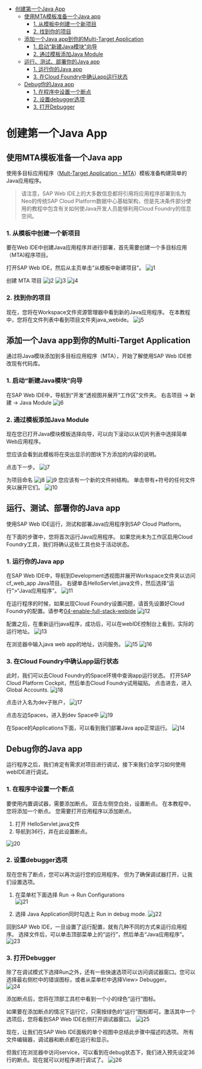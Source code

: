 <!-- TOC -->

- [创建第一个Java App](#创建第一个java-app)
  - [使用MTA模板准备一个Java app](#使用mta模板准备一个java-app)
    - [1. 从模板中创建一个新项目](#1-从模板中创建一个新项目)
    - [2. 找到你的项目](#2-找到你的项目)
  - [添加一个Java app到你的Multi-Target Application](#添加一个java-app到你的multi-target-application)
    - [1. 启动“新建Java模块”向导](#1-启动新建java模块向导)
    - [2. 通过模板添加Java Module](#2-通过模板添加java-module)
  - [运行、测试、部署你的Java app](#运行测试部署你的java-app)
    - [1. 运行你的Java app](#1-运行你的java-app)
    - [3. 在Cloud Foundry中确认app运行状态](#3-在cloud-foundry中确认app运行状态)
  - [Debug你的Java app](#debug你的java-app)
    - [1. 在程序中设置一个断点](#1-在程序中设置一个断点)
    - [2. 设置debugger选项](#2-设置debugger选项)
    - [3. 打开Debugger](#3-打开debugger)

<!-- /TOC -->
# 创建第一个Java App

## 使用MTA模板准备一个Java app 
使用多目标应用程序（[Mult-Target Application - MTA](https://www.sap.com/docs/download/2016/06/e2f618e4-757c-0010-82c7-eda71af511fa.pdf)）模板准备构建简单的Java应用程序。

>请注意，SAP Web IDE上的大多数信息都将引用将应用程序部署到名为Neo的传统SAP Cloud Platform数据中心基础架构，但是先决条件部分使用的教程中包含有关如何使Java开发人员能够利用Cloud Foundry的信息空间。

### 1. 从模板中创建一个新项目
要在Web IDE中创建Java应用程序并进行部署，首先需要创建一个多目标应用（MTA)程序项目。

打开SAP Web IDE，然后从主页单击“从模板中新建项目”。
![j1](./img/j1.png)

创建 MTA 项目
![j2](./img/j2.png)
![j3](./img/j3.png)
![j4](./img/j4.png)

### 2. 找到你的项目
现在，您将在Workspace文件资源管理器中看到新的Java应用程序。 在本教程中，您将在文件列表中看到项目文件夹java_webide。
![j5](./img/j5.png)

## 添加一个Java app到你的Multi-Target Application
通过将Java模块添加到多目标应用程序（MTA），开始了解使用SAP Web IDE修改现有代码库。

### 1. 启动“新建Java模块”向导
在SAP Web IDE中，导航到“开发”透视图并展开“工作区”文件夹。
右击项目 -> 新建 -> Java Module
![j6](./img/j6.png)

### 2. 通过模板添加Java Module
现在您已打开Java模块模板选择向导，可以向下滚动以从切片列表中选择简单Web应用程序。

您应该会看到此模板将在突出显示的图块下方添加的内容的说明。

点击下一步。
![j7](./img/j7.png)

为项目命名
![j8](./img/j8.png)
![j9](./img/j9.png)
您应该有一个新的文件树结构。
单击带有+符号的任何文件夹以展开它们。
![j10](./img/j10.png)

## 运行、测试、部署你的Java app 
使用SAP Web IDE运行，测试和部署Java应用程序到SAP Cloud Platform。

在下面的步骤中，您将首次运行Java应用程序。 如果您尚未为工作区启用Cloud Foundry工具，我们将确认这些工具也处于活动状态。

### 1. 运行你的Java app
在SAP Web IDE中，导航到Development透视图并展开Workspace文件夹以访问cf_web_app Java项目。
右键单击HelloServlet.java文件，然后选择“运行”>“Java应用程序”。
![j11](./img/j11.png)

在运行程序的时候，如果出现Cloud Foundry设置问题，请首先设置好Cloud Foundry的配置。请参考[04-enable-full-stack-webide](https://github.com/milkdeliver/scp-tutorial/blob/master/04-enable-full-stack-webide/enable-full-stack-webide.md)
![j12](./img/j12.png)

配置之后，在重新运行java程序，成功后，可以在webIDE控制台上看到，实际的运行地址。
![j13](./img/j13.png)

在浏览器中输入java web app的地址，访问服务。
![j15](./img/j15.png)
![j16](./img/j16.png)

### 3. 在Cloud Foundry中确认app运行状态
此时，我们可以去Cloud Foundry的Space环境中查询app运行状态。
打开SAP Cloud Platform Cockpit，然后单击Cloud Foundry试用磁贴。  点击进去，进入Global Accounts.
![j18](./img/j18.png)

点击计入名为dev子账户，
![j17](./img/j17.png)

点击左边Spaces，进入到dev Space中
![j19](./img/j19.png)

在Space的Applications下面，可以看到我们部署Java app正常运行。
![j14](./img/j14.png)

## Debug你的Java app
运行程序之后，我们肯定有需求对项目进行调试，接下来我们会学习如何使用webIDE进行调试。

### 1. 在程序中设置一个断点
要使用内置调试器，需要添加断点。 双击左侧空白处，设置断点。 在本教程中，您将添加一个断点。 您需要打开应用程序以添加断点。

1. 打开 HelloServlet.java文件
2. 导航到36行，并在此设置断点。  

![j20](./img/j20.png)

### 2. 设置debugger选项
现在您有了断点，您可以再次运行您的应用程序。 但为了确保调试器打开，让我们设置选项。

1. 在菜单栏下面选择 Run -> Run Configurations  
![j21](./img/j21.png)

2. 选择 Java Application同时勾选上 Run in debug mode.
![j22](./img/j22.png)

回到SAP Web IDE，一旦设置了运行配置，就有几种不同的方式来运行应用程序。 选择文件后，可以单击顶部菜单上的“运行”，然后单击“Java应用程序”。
![j23](./img/j23.png)

### 3. 打开Debugger
除了在调试模式下选择Run之外，还有一些快速选项可以访问调试器窗口。您可以选择最右侧栏中的错误图标，或者从菜单栏中选择View> Debugger。  
![j24](./img/j24.png)

添加断点后，您将在顶部工具栏中看到一个小的绿色“运行”图标。

如果要在添加断点的情况下运行它，只需按绿色的“运行”图标即可。激活其中一个选项后，您将看到SAP Web IDE右侧打开调试器窗口。
![j25](./img/j25.png)

现在，让我们在SAP Web IDE面板的单个视图中总结此步骤中描述的选项。 所有文件编辑器，调试器和断点都在运行和显示。

但我们在浏览器中访问service，可以看到在debug状态下，我们进入预先设定36行的断点。现在就可以对程序进行调试了。
![j26](./img/j26.png)




